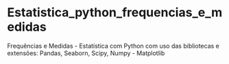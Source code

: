# Estatistica_python_frequencias_e_medidas
Frequências e Medidas - Estatística com Python com uso das bibliotecas e extensões: Pandas, Seaborn, Scipy, Numpy - Matplotlib
